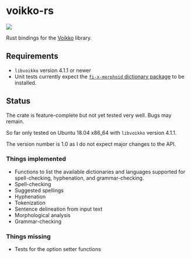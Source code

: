 # voikko-rs

[![](http://meritbadge.herokuapp.com/voikko-rs)](https://crates.io/crates/voikko-rs)

Rust bindings for the [Voikko](https://voikko.puimula.org/) library.

## Requirements

* `libvoikko` version 4.1.1 or newer
* Unit tests currently expect the [`fi-x-morphoid` dictionary package](https://www.puimula.org/htp/testing/voikko-snapshot-v5/)
  to be installed.

## Status

The crate is feature-complete but not yet tested very well. Bugs may remain.

So far only tested on Ubuntu 18.04 x86_64 with `libvoikko`
version 4.1.1.

The version number is 1.0 as I do not expect major changes to the API.

### Things implemented

* Functions to list the available dictionaries and languages supported
  for spell-checking, hyphenation, and grammar-checking.
* Spell-checking
* Suggested spellings
* Hyphenation
* Tokenization
* Sentence delineation from input text
* Morphological analysis
* Grammar-checking

### Things missing

* Tests for the option setter functions
